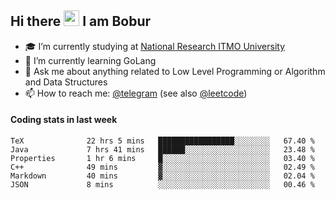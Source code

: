 ## Hi there <img src="https://media.giphy.com/media/hvRJCLFzcasrR4ia7z/giphy.gif" width="25px" height="25px"> I am Bobur

- :mortar_board: I’m currently studying at [National Research ITMO University](https://itmo.ru/)
- :seedling: I’m currently learning GoLang
- :speech_balloon: Ask me about anything related to Low Level Programming or Algorithm and Data Structures
- :mailbox: How to reach me: [@telegram](https://t.me/bobur_zakirov) (see also [@leetcode](https://leetcode.com/insanis/))      

#### Coding stats in last week

<!--START_SECTION:waka-->

```text
TeX              22 hrs 5 mins   █████████████████░░░░░░░░   67.40 %
Java             7 hrs 41 mins   ██████░░░░░░░░░░░░░░░░░░░   23.48 %
Properties       1 hr 6 mins     █░░░░░░░░░░░░░░░░░░░░░░░░   03.40 %
C++              49 mins         ▓░░░░░░░░░░░░░░░░░░░░░░░░   02.49 %
Markdown         40 mins         ▓░░░░░░░░░░░░░░░░░░░░░░░░   02.04 %
JSON             8 mins          ░░░░░░░░░░░░░░░░░░░░░░░░░   00.46 %
```

<!--END_SECTION:waka-->
